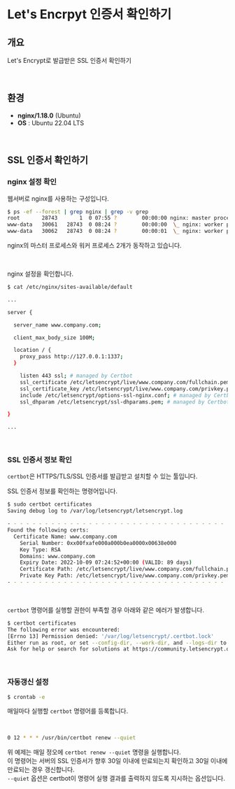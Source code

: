 
# Let's Encrpyt 인증서 확인하기

## 개요

Let's Encrypt로 발급받은 SSL 인증서 확인하기

&nbsp;

## 환경

- **nginx/1.18.0** (Ubuntu)
- **OS** : Ubuntu 22.04 LTS

&nbsp;

## SSL 인증서 확인하기

### nginx 설정 확인

웹서버로 nginx를 사용하는 구성입니다.

```bash
$ ps -ef --forest | grep nginx | grep -v grep
root       28743       1  0 07:55 ?        00:00:00 nginx: master process /usr/sbin/nginx -g daemon on; master_process on;
www-data   30061   28743  0 08:24 ?        00:00:00  \_ nginx: worker process
www-data   30062   28743  0 08:24 ?        00:00:01  \_ nginx: worker process
```

nginx의 마스터 프로세스와 워커 프로세스 2개가 동작하고 있습니다.

&nbsp;

nginx 설정을 확인합니다.

```bash
$ cat /etc/nginx/sites-available/default

...

server {

  server_name www.company.com;

  client_max_body_size 100M;

  location / {
    proxy_pass http://127.0.0.1:1337;
  }

    listen 443 ssl; # managed by Certbot
    ssl_certificate /etc/letsencrypt/live/www.company.com/fullchain.pem; # managed by Certbot
    ssl_certificate_key /etc/letsencrypt/live/www.company.com/privkey.pem; # managed by Certbot
    include /etc/letsencrypt/options-ssl-nginx.conf; # managed by Certbot
    ssl_dhparam /etc/letsencrypt/ssl-dhparams.pem; # managed by Certbot

}

...

```

&nbsp;

### SSL 인증서 정보 확인

`certbot`은 HTTPS/TLS/SSL 인증서를 발급받고 설치할 수 있는 툴입니다.

SSL 인증서 정보를 확인하는 명령어입니다.

```bash
$ sudo certbot certificates
Saving debug log to /var/log/letsencrypt/letsencrypt.log

- - - - - - - - - - - - - - - - - - - - - - - - - - - - - - - - - - - - - - - -
Found the following certs:
  Certificate Name: www.company.com
    Serial Number: 0xx00fxafe000a000b0ea0000x00638e000
    Key Type: RSA
    Domains: www.company.com
    Expiry Date: 2022-10-09 07:24:52+00:00 (VALID: 89 days)
    Certificate Path: /etc/letsencrypt/live/www.company.com/fullchain.pem
    Private Key Path: /etc/letsencrypt/live/www.company.com/privkey.pem
- - - - - - - - - - - - - - - - - - - - - - - - - - - - - - - - - - - - - - - -
```

&nbsp;

`certbot` 명령어를 실행할 권한이 부족할 경우 아래와 같은 에러가 발생합니다.

```bash
$ certbot certificates
The following error was encountered:
[Errno 13] Permission denied: '/var/log/letsencrypt/.certbot.lock'
Either run as root, or set --config-dir, --work-dir, and --logs-dir to writeable paths.
Ask for help or search for solutions at https://community.letsencrypt.org. See the logfile /tmp/tmpj2ik17bb/log or re-run Certbot with -v for more details.
```

&nbsp;

### 자동갱신 설정

```bash
$ crontab -e
```

매일마다 실행할 `certbot` 명령어를 등록합니다.

&nbsp;

```bash
0 12 * * * /usr/bin/certbot renew --quiet
```

위 예제는 매일 정오에 `certbot renew --quiet` 명령을 실행합니다.  
이 명령어는 서버의 SSL 인증서가 향후 30일 이내에 만료되는지 확인하고 30일 이내에 만료되는 경우 갱신합니다.  
`--quiet` 옵션은 certbot이 명령어 실행 결과를 출력하지 않도록 지시하는 옵션입니다.
